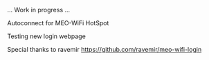 ... Work in progress ...

Autoconnect for MEO-WiFi HotSpot

Testing new login webpage

Special thanks to ravemir
https://github.com/ravemir/meo-wifi-login
